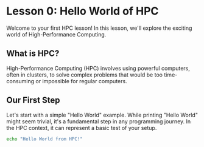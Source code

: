 # Lesson 0: Hello World of HPC

Welcome to your first HPC lesson!  In this lesson, we'll explore the exciting world of High-Performance Computing.

## What is HPC?

High-Performance Computing (HPC) involves using powerful computers, often in clusters, to solve complex problems that would be too time-consuming or impossible for regular computers.

## Our First Step

Let's start with a simple "Hello World" example.  While printing "Hello World" might seem trivial, it's a fundamental step in any programming journey.  In the HPC context, it can represent a basic test of your setup.

```bash
echo "Hello World from HPC!"
